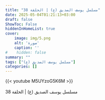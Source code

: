 ```yaml
---
title: "مسلسل يوسف الصديق (ع) | الحلقة 38"
date: 2025-05-04T01:21:13+03:00
draft: false
ShowToc: False
hiddenInHomeList: true
cover:
    image: img/5.png
    alt: 'صورة'
    caption: ''
#    hidden: false
summary: ""
tags: ["مسلسل يوسف الصديق (ع)"]
categories: []
---
```


{{< youtube M5UYzoG5K6M >}}  
 <br>
مسلسل يوسف الصديق (ع) | الحلقة 38